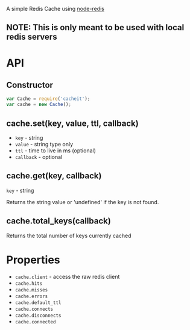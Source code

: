 A simple Redis Cache using [node-redis](https://github.com/mranney/node_redis)

## NOTE: This is only meant to be used with local redis servers

# API

## Constructor

```javascript
var Cache = require('cacheit');
var cache = new Cache();
```

## cache.set(key, value, ttl, callback)

 * ```key``` - string 
 * ```value``` - string type only
 * ```ttl``` - time to live in ms (optional)
 * ```callback``` - optional

## cache.get(key, callback)

 ```key``` - string
 
Returns the string value or 'undefined' if the key is not found.

## cache.total_keys(callback)

Returns the total number of keys currently cached

# Properties 

 * ```cache.client``` - access the raw redis client 
 * ```cache.hits```
 * ```cache.misses```
 * ```cache.errors```
 * ```cache.default_ttl```
 * ```cache.connects```
 * ```cache.disconnects```
 * ```cache.connected```

